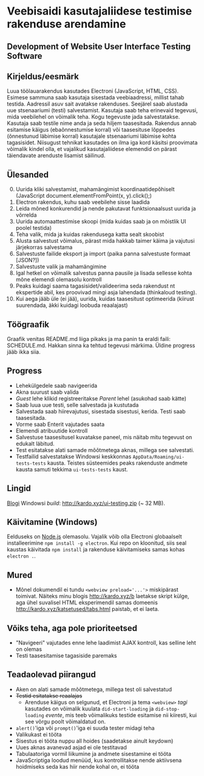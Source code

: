 ﻿# Veebisaidi kasutajaliidese testimise rakenduse arendamine
## Development of Website User Interface Testing Software

## Kirjeldus/eesmärk
Luua töölauarakendus kasutades Electroni (JavaScript, HTML, CSS). Esimese sammuna saab kasutaja sisestada veebiaadressi, millist tahab testida.
Aadressil asuv sait avatakse rakenduses. Seejärel saab alustada uue stsenaariumi (testi) salvestamist. Kasutaja saab teha erinevaid tegevusi, mida veebilehel
on võimalik teha. Kogu tegevuste jada salvestatakse. Kasutaja saab testile nime anda ja seda hiljem taasesitada. Rakendus annab esitamise käigus (ebaõnnestumise korral)
või taasesituse lõppedes (õnnestunud läbimise korral) kasutajale stsenaariumi läbimise kohta tagasisidet.
Niisugust tehnikat kasutades on ilma iga kord käsitsi proovimata võimalik kindel olla, et vajalikud kasutajaliidese elemendid on pärast täiendavate arenduste lisamist säilinud.

## Ülesanded
0. Uurida kliki salvestamist, mahamängimist koordinaatidepõhiselt (JavaScript document.elementFromPoint(x, y).click();)
1. Electron rakendus, kuhu saab veebilehe sisse laadida
2. Leida mõned konkurendid ja nende pakutavat funktsionaalsust uurida ja võrrelda
  1. Uurida automaattestimise skoopi (mida kuidas saab ja on mõistlik UI poolel testida)
  2. Teha valik, mida ja kuidas rakendusega katta sealt skoobist
3. Alusta salvestust võimalus, pärast mida hakkab taimer käima ja vajutusi järjekorras salvestama
4. Salvestuste failide eksport ja import (paika panna salvestuste formaat [JSON?])
5. Salvestuste valik ja mahamängimine
6. Igal hetkel on võimalik salvestus panna pausile ja lisada sellesse kohta mõne elemendi olemasolu kontroll
7. Peaks kuidagi saama tagasisidet/valideerima seda rakendust nt ekspertide abil, kes proovivad mingi asja lahendada (thinkaloud testing).
8. Kui aega jääb üle (ei jää), uurida, kuidas taasesitust optimeerida (kiirust suurendada, äkki kuidagi loobuda reaalajast)

## Töögraafik
Graafik venitas README.md liiga pikaks ja ma panin ta eraldi faili: SCHEDULE.md. Hakkan sinna ka tehtud tegevusi märkima. Üldine progress jääb ikka siia.

## Progress
* Lehekülgedele saab navigeerida
* Akna suurust saab valida
* _Guest_ lehe klikid registreeritakse _Parent_ lehel (asukohad saab kätte)
* Saab luua uue testi, selle salvestada ja kustutada
* Salvestada saab hiirevajutusi, sisestada sisestusi, kerida. Testi saab taasesitada.
* Vorme saab Enterit vajutades saata
* Elemendi atribuutide kontroll
* Salvestuse taasesitusel kuvatakse paneel, mis näitab mitu tegevust on edukalt läbitud.
* Test esitatakse alati samade mõõtmetega aknas, millega see salvestati.
* Testfailid salvestatakse Windowsi keskkonnas `AppData/Roaming/ui-tests-tests` kausta. Teistes süsteemides peaks rakenduste andmete kausta samuti tekkima `ui-tests-tests` kaust.

## Lingid
[Blogi](http://kardo.xyz/b/veebilehestiku-testimine/)
Windowsi _build_: http://kardo.xyz/ui-testing.zip (~ 32 MB).

## Käivitamine (Windows)
Eelduseks on [Node.js](https://nodejs.org/en/) olemasolu.
Vajalik võib olla Electroni globaalselt installeerimine `npm install -g electron`.
Kui repo on kloonitud, siis seal kaustas käivitada `npm install` ja rakenduse käivitamiseks samas kohas `electron .`.

## Mured
* Mõnel dokumendil ei tundu `<webview preload='...'>` miskipärast toimivat. Näiteks minu blogis http://kardo.xyz/b laetakse skript külge, aga
  ühel suvalisel HTML eksperimendil samas domeenis http://kardo.xyz/katsetused/tabs.html paistab, et ei laeta.

## Võiks teha, aga pole prioriteetsed
* "Navigeeri" vajutades enne lehe laadimist AJAX kontroll, kas selline leht on olemas
* Testi taasesitamise tagasiside paremaks

## Teadaolevad piirangud
* Aken on alati samade mõõtmetega, millega test oli salvestatud
* ~~Testid esitatakse reaalajas~~
  - Arenduse käigus on selgunud, et Electroni ja tema `<webview>` _tagi_ kasutades on võimalik kuulata `did-start-loading` ja `did-stop-loading` _evente_,
    mis teeb võimalikuks testide esitamise nii kiiresti, kui see võrgu poolt võimaldatud on.
* `alert()`'iga või `prompt()`'iga ei suuda tester midagi teha
* Valikukast ei tööta
* Sisestus ei tööta nuppu all hoides (saadetakse ainult keydown)
* Uues aknas avanevad asjad ei ole testitavad
* Tabulaatoriga vormil liikumine ja andmete sisestamine ei tööta
* JavaScriptiga loodud menüüd, kus kontrollitakse nende aktiivsena hoidmiseks seda kas hiir nende kohal on, ei tööta
